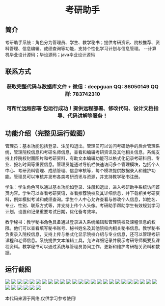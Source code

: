 <p><h1 align="center">考研助手</h1></p>

## 简介
考研助手系统：角色分为管理员、学生、教学秘书；提供考研资讯、院校推荐、资料管理、信息编辑、成绩查询等功能，支持个性化学习计划与信息管理。    --计算机毕业设计源码；毕设源码；java毕业设计源码


## 联系方式
<p><h3 align="center">获取完整代码与数据库文件 + 微信：deepguan QQ: 86050149 QQ群: 783742310</h3></p>
<p><h3 align="center">可帮忙远程部署 包运行成功！提供远程部署、修改代码、设计文档指导、代码讲解等服务！</h3></p>

## 功能介绍（完整见运行截图）
管理员：基本功能包括登录、注册和退出。管理员可以访问考研助手的后台管理系统，管理院校信息和考研名师信息，查看和编辑考研资讯及其他相关信息。系统支持上传院校封面图片和考研资料，有助文本编辑功能可以格式化记录考研科目、专业、报名时间等重要信息。管理员能通过导航栏快速访问多个管理模块，包括个人中心、考研资料管理、成绩管理、信息审核等，每个模块提供数据录入和维护功能。管理员可以审核并发布各类考研资讯与资源，并支持教学秘书注册。

学生：学生角色可以通过基本功能如登录、注册和退出，进入考研助手系统访问首页内容。学生可以查看考研资讯，查看推荐院校及其详细信息，并下载相关考研资料，例如模拟考试和成绩查询。学生个人中心允许查看与修改个人信息，如姓名、专业、性别、联系方式等，并支持上传个人头像。考研助手帮助学生有效规划学习计划，设置和记录重要考试日期，优化备考效率。

教学秘书：教学秘书角色具备通过登录进入系统编辑和管理院校及课程信息的权限。他们可以查看填写秘书账号、秘书姓名及其他院校内相关秘书信息。教学秘书负责录入院校信息，支持上传与格式化显示院校介绍与专业信息，还可以管理考研课程和老师信息。系统提供文本编辑工具，允许详细记录并展示考研导师概要及课程资料。教学秘书可以通过系统与管理员协同工作，更新和维护考研相关资料和数据。


## 运行截图
![](img/001.jpg)
![](img/002.jpg)
![](img/003.jpg)
![](img/004.jpg)
![](img/005.jpg)
![](img/006.jpg)
![](img/007.jpg)
![](img/008.jpg)
![](img/009.jpg)
![](img/010.jpg)
![](img/011.jpg)
![](img/012.jpg)
![](img/013.jpg)
![](img/014.jpg)
![](img/015.jpg)
![](img/016.jpg)
![](img/017.jpg)
![](img/018.jpg)
![](img/019.jpg)
![](img/020.jpg)
![](img/021.jpg)
![](img/022.jpg)
![](img/023.jpg)
![](img/024.jpg)
![](img/025.jpg)
![](img/026.jpg)
![](img/027.jpg)
![](img/028.jpg)
![](img/029.jpg)
![](img/030.jpg)
![](img/031.jpg)

<p>本代码来源于网络,仅供学习参考使用!</p>

